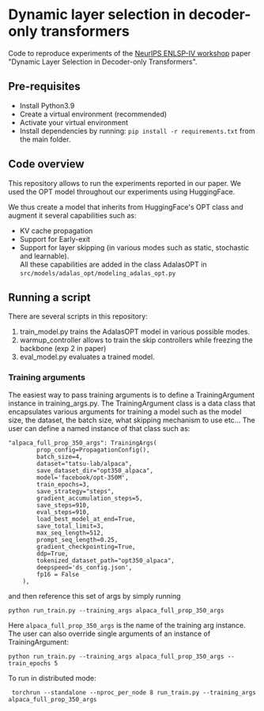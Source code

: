 # Dynamic layer selection in decoder-only transformers
Code to reproduce experiments of the [NeurIPS ENLSP-IV workshop](https://neurips2024-enlsp.github.io/) paper "Dynamic Layer Selection in Decoder-only Transformers".

## Pre-requisites

* Install Python3.9
* Create a virtual environment (recommended)
* Activate your virtual environment
* Install dependencies by running: `pip install -r requirements.txt` from the main folder.

## Code overview

This repository allows to run the experiments reported in our paper. We used the OPT model throughout our experiments using HuggingFace.

We thus create a model that inherits from HuggingFace's OPT class and augment it several capabilities such as:
* KV cache propagation
* Support for Early-exit
* Support for layer skipping (in various modes such as static, stochastic and learnable). <br>
All these capabilities are added in the class AdalasOPT in `src/models/adalas_opt/modeling_adalas_opt.py`

## Running a script
There are several scripts in this repository:
1. train_model.py trains the AdalasOPT model in various possible modes.
2. warmup_controller allows to train the skip controllers while freezing the backbone (exp 2 in paper)
3. eval_model.py evaluates a trained model.

### Training arguments
The easiest way to pass training arguments is to define a TrainingArgument instance in training_args.py. The TrainingArgument class is a data class that encapsulates various arguments for training a model such as the model size, the dataset, the batch size, what skipping mechanism to use etc... The user can define a named instance of that class such as:
```
"alpaca_full_prop_350_args": TrainingArgs(
        prop_config=PropagationConfig(),
        batch_size=4,
        dataset="tatsu-lab/alpaca",
        save_dataset_dir="opt350_alpaca",
        model='facebook/opt-350M',
        train_epochs=3,
        save_strategy="steps",
        gradient_accumulation_steps=5,
        save_steps=910,
        eval_steps=910,
        load_best_model_at_end=True,
        save_total_limit=3,
        max_seq_length=512,
        prompt_seq_length=0.25,
        gradient_checkpointing=True,
        ddp=True,
        tokenized_dataset_path="opt350_alpaca",
        deepspeed='ds_config.json',
        fp16 = False
    ),
```
and then reference this set of args by simply running 
```
python run_train.py --training_args alpaca_full_prop_350_args
```

Here `alpaca_full_prop_350_args` is the name of the training arg instance.<br>
The user can also override single arguments of an instance of TrainingArgument:

```
python run_train.py --training_args alpaca_full_prop_350_args --train_epochs 5
```
To run in distributed mode:

```
 torchrun --standalone --nproc_per_node 8 run_train.py --training_args alpaca_full_prop_350_args
```
